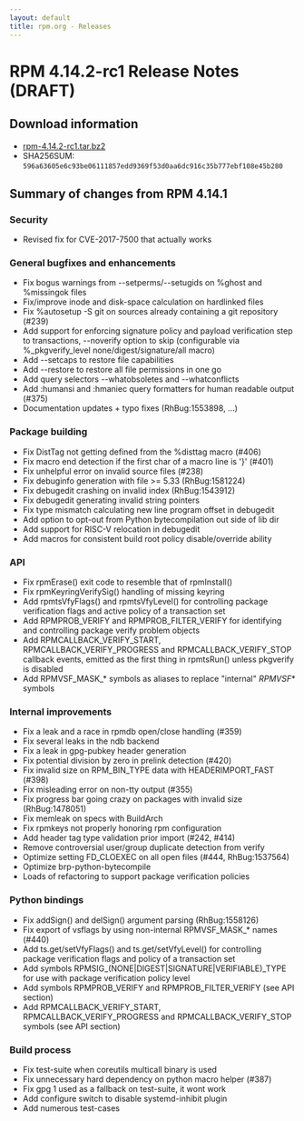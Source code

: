 ```yaml
---
layout: default
title: rpm.org - Releases
---
```


# RPM 4.14.2-rc1 Release Notes (DRAFT)

## Download information
 * [rpm-4.14.2-rc1.tar.bz2](http://ftp.rpm.org/releases/testing/rpm-4.14.2-rc1.tar.bz2)
 * SHA256SUM: `596a63605e6c93be06111857edd9369f53d0aa6dc916c35b777ebf108e45b280`

## Summary of changes from RPM 4.14.1

### Security

* Revised fix for CVE-2017-7500 that actually works

### General bugfixes and enhancements

* Fix bogus warnings from --setperms/--setugids on %ghost and %missingok files
* Fix/improve inode and disk-space calculation on hardlinked files
* Fix %autosetup -S git on sources already containing a git repository (#239)
* Add support for enforcing signature policy and payload verification step
  to transactions, --noverify option to skip (configurable via 
  %_pkgverify_level none/digest/signature/all macro)
* Add --setcaps to restore file capabilities
* Add --restore to restore all file permissions in one go
* Add query selectors --whatobsoletes and --whatconflicts
* Add :humansi and :hmaniec query formatters for human readable output (#375)
* Documentation updates + typo fixes (RhBug:1553898, ...)

### Package building

* Fix DistTag not getting defined from the %disttag macro (#406)
* Fix macro end detection if the first char of a macro line is '}' (#401)
* Fix unhelpful error on invalid source files (#238)
* Fix debuginfo generation with file >= 5.33 (RhBug:1581224)
* Fix debugedit crashing on invalid index (RhBug:1543912)
* Fix debugedit generating invalid string pointers 
* Fix type mismatch calculating new line program offset in debugedit
* Add option to opt-out from Python bytecompilation out side of lib dir
* Add support for RISC-V relocation in debugedit
* Add macros for consistent build root policy disable/override ability

### API

* Fix rpmErase() exit code to resemble that of rpmInstall()
* Fix rpmKeyringVerifySig() handling of missing keyring
* Add rpmtsVfyFlags() and rpmtsVfyLevel() for controlling package verification
  flags and active policy of a transaction set
* Add RPMPROB_VERIFY and RPMPROB_FILTER_VERIFY for identifying and
  controlling package verify problem objects
* Add RPMCALLBACK_VERIFY_START, RPMCALLBACK_VERIFY_PROGRESS and
  RPMCALLBACK_VERIFY_STOP callback events, emitted as the first thing
  in rpmtsRun() unless pkgverify is disabled
* Add RPMVSF_MASK_* symbols as aliases to replace "internal" _RPMVSF_* symbols

### Internal improvements

* Fix a leak and a race in rpmdb open/close handling (#359)
* Fix several leaks in the ndb backend
* Fix a leak in gpg-pubkey header generation
* Fix potential division by zero in prelink detection (#420)
* Fix invalid size on RPM_BIN_TYPE data with HEADERIMPORT_FAST (#398)
* Fix misleading error on non-tty output (#355)
* Fix progress bar going crazy on packages with invalid size (RhBug:1478051)
* Fix memleak on specs with BuildArch
* Fix rpmkeys not properly honoring rpm configuration
* Add header tag type validation prior import (#242, #414)
* Remove controversial user/group duplicate detection from verify
* Optimize setting FD_CLOEXEC on all open files (#444, RhBug:1537564)
* Optimize brp-python-bytecompile
* Loads of refactoring to support package verification policies


### Python bindings

* Fix addSign() and delSign() argument parsing (RhBug:1558126)
* Fix export of vsflags by using non-internal RPMVSF_MASK_* names (#440)
* Add ts.get/setVfyFlags() and ts.get/setVfyLevel() for controlling
  package verification flags and policy of a transaction set
* Add symbols RPMSIG_(NONE|DIGEST|SIGNATURE|VERIFIABLE)_TYPE for
  use with package verification policy level
* Add symbols RPMPROB_VERIFY and RPMPROB_FILTER_VERIFY (see API section)
* Add RPMCALLBACK_VERIFY_START, RPMCALLBACK_VERIFY_PROGRESS and
  RPMCALLBACK_VERIFY_STOP symbols (see API section)

### Build process

* Fix test-suite when coreutils multicall binary is used
* Fix unnecessary hard dependency on python macro helper (#387)
* Fix gpg 1 used as a fallback on test-suite, it wont work
* Add configure switch to disable systemd-inhibit plugin
* Add numerous test-cases
